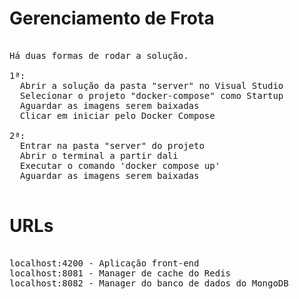 # Gerenciamento de Frota

<pre>

Há duas formas de rodar a solução.
  
1ª:
  Abrir a solução da pasta "server" no Visual Studio
  Selecionar o projeto "docker-compose" como Startup
  Aguardar as imagens serem baixadas
  Clicar em iniciar pelo Docker Compose

2ª:
  Entrar na pasta "server" do projeto
  Abrir o terminal a partir dali
  Executar o comando 'docker compose up'
  Aguardar as imagens serem baixadas
  
</pre>

# URLs

<pre>

localhost:4200 - Aplicação front-end 
localhost:8081 - Manager de cache do Redis
localhost:8082 - Manager do banco de dados do MongoDB

</pre>
